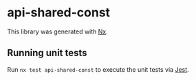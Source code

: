 # api-shared-const

This library was generated with [Nx](https://nx.dev).

## Running unit tests

Run `nx test api-shared-const` to execute the unit tests via [Jest](https://jestjs.io).

